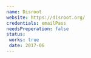 ```yaml
---
name: Disroot
website: https://disroot.org/
credentials: emailPass
needsPreperation: false
status:
 works: true
 date: 2017-06
---
```

